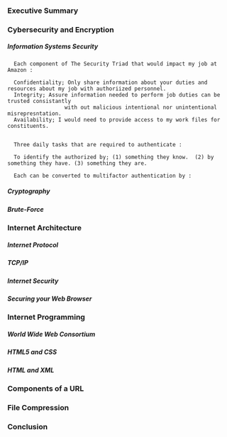 ### Executive Summary 



### Cybersecurity and Encryption

##### Information Systems Security

      Each component of The Security Triad that would impact my job at Amazon :
      
      Confidentiality; Only share information about your duties and resources about my job with authoriized personnel.
      Integrity; Assure information needed to perform job duties can be trusted consistantly 
                      with out malicious intentional nor unintentional misrepresntation.
      Availability; I would need to provide access to my work files for constituents.
      
        
      Three daily tasks that are required to authenticate :
      
      To identify the authorized by; (1) something they know.  (2) by something they have. (3) something they are.
      
      Each can be converted to multifactor authentication by :
        
       
        
        
        

##### Cryptography 



##### Brute-Force




### Internet Architecture



##### Internet Protocol



##### TCP/IP



##### Internet Security





##### Securing your Web Browser



### Internet Programming



##### World Wide Web Consortium



##### HTML5 and CSS



##### HTML and XML



### Components of a URL



### File Compression



### Conclusion


